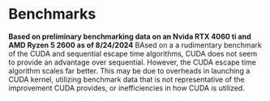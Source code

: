 # Benchmarks
**Based on preliminary benchmarking data on an Nvida RTX 4060 ti and AMD Ryzen 5 2600 as of 8/24/2024**
BAsed on a a rudimentary benchmark of the CUDA and sequential escape time algorithms, CUDA does not seem to provide an advantage over sequential. However, the CUDA escape time algorithm scales far better.
This may be due to overheads in launching a CUDA kernel, utilizing benchmark data that is not representative of the improvement CUDA provides, or inefficiencies in how CUDA is utilized.
